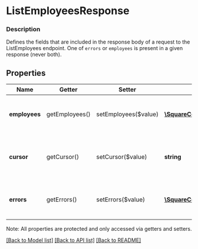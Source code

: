 # ListEmployeesResponse

### Description

Defines the fields that are included in the response body of a request to the ListEmployees endpoint.  One of `errors` or `employees` is present in a given response (never both).

## Properties
Name | Getter | Setter | Type | Description | Notes
------------ | ------------- | ------------- | ------------- | ------------- | -------------
**employees** | getEmployees() | setEmployees($value) | [**\SquareConnect\Model\Employee[]**](Employee.md) | List of employees returned from the request. | [optional] 
**cursor** | getCursor() | setCursor($value) | **string** | The token to be used to retrieve the next page of results. | [optional] 
**errors** | getErrors() | setErrors($value) | [**\SquareConnect\Model\Error[]**](Error.md) | Any errors that occurred during the request. | [optional] 

Note: All properties are protected and only accessed via getters and setters.

[[Back to Model list]](../../README.md#documentation-for-models) [[Back to API list]](../../README.md#documentation-for-api-endpoints) [[Back to README]](../../README.md)

